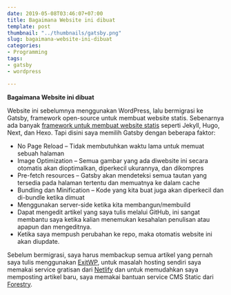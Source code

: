 ```yaml
---
date: 2019-05-08T03:46:07+07:00
title: Bagaimana Website ini dibuat
template: post
thumbnail: "../thumbnails/gatsby.png"
slug: bagaimana-website-ini-dibuat
categories:
- Programming
tags:
- gatsby
- wordpress

---
```

**Bagaimana Website ini dibuat**

Website ini sebelumnya menggunakan WordPress, lalu bermigrasi ke Gatsby, framework open-source untuk membuat website statis. Sebenarnya ada banyak [framework untuk membuat website statis](https://www.staticgen.com/) seperti Jekyll, Hugo, Next, dan Hexo. Tapi disini saya memilih Gatsby dengan beberapa faktor:

* No Page Reload – Tidak membutuhkan waktu lama untuk memuat sebuah halaman
* Image Optimization – Semua gambar yang ada diwebsite ini secara otomatis akan dioptimalkan, diperkecil ukurannya, dan dikompres
* Pre-fetch resources – Gatsby akan mendeteksi semua tautan yang tersedia pada halaman tertentu dan memuatnya ke dalam cache
* Bundling dan Minification – Kode yang kita buat juga akan diperkecil dan di-bundle ketika dimuat
* Menggunakan server-side ketika kita membangun/membuild
* Dapat mengedit artikel yang saya tulis melalui GitHub, ini sangat membantu saya ketika kalian menemukan kesahalan penulisan atau apapun dan mengeditnya.
* Ketika saya mempush perubahan ke repo, maka otomatis website ini akan diupdate.

Sebelum bermigrasi, saya harus membackup semua artikel yang pernah saya tulis menggunakan [ExitWP](https://github.com/thomasf/exitwp), untuk masalah hosting sendiri saya memakai service gratisan dari [Netlify](https://www.netlify.com/) dan untuk memudahkan saya memposting artikel baru, saya memakai bantuan service CMS Static dari [Forestry](https://forestry.io/).